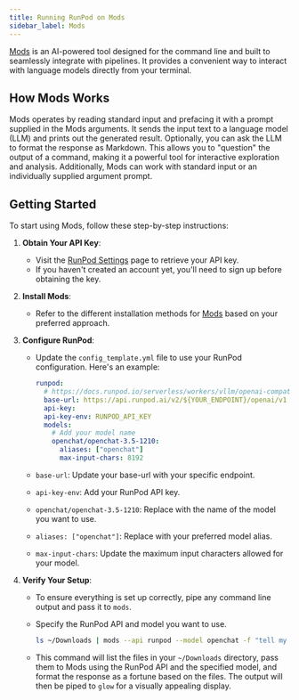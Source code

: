 ```yaml
---
title: Running RunPod on Mods
sidebar_label: Mods
---
```


[Mods](https://github.com/charmbracelet/mods) is an AI-powered tool designed for the command line and built to seamlessly integrate with pipelines.
It provides a convenient way to interact with language models directly from your terminal.

## How Mods Works

Mods operates by reading standard input and prefacing it with a prompt supplied in the Mods arguments.
It sends the input text to a language model (LLM) and prints out the generated result.
Optionally, you can ask the LLM to format the response as Markdown.
This allows you to "question" the output of a command, making it a powerful tool for interactive exploration and analysis. Additionally, Mods can work with standard input or an individually supplied argument prompt.

## Getting Started

To start using Mods, follow these step-by-step instructions:

1. **Obtain Your API Key**:
   - Visit the [RunPod Settings](https://www.runpod.io/console/user/settings) page to retrieve your API key.
   - If you haven't created an account yet, you'll need to sign up before obtaining the key.

2. **Install Mods**:
   - Refer to the different installation methods for [Mods](https://github.com/charmbracelet/mods) based on your preferred approach.

3. **Configure RunPod**:
   - Update the `config_template.yml` file to use your RunPod configuration. Here's an example:

     ```yml
     runpod:
       # https://docs.runpod.io/serverless/workers/vllm/openai-compatibility
       base-url: https://api.runpod.ai/v2/${YOUR_ENDPOINT}/openai/v1
       api-key:
       api-key-env: RUNPOD_API_KEY
       models:
         # Add your model name
         openchat/openchat-3.5-1210:
           aliases: ["openchat"]
           max-input-chars: 8192
     ```

   - `base-url`: Update your base-url with your specific endpoint.
   - `api-key-env`: Add your RunPod API key.
   - `openchat/openchat-3.5-1210`: Replace with the name of the model you want to use.
   - `aliases: ["openchat"]`: Replace with your preferred model alias.
   - `max-input-chars`: Update the maximum input characters allowed for your model.

4. **Verify Your Setup**:
   - To ensure everything is set up correctly, pipe any command line output and pass it to `mods`.
   - Specify the RunPod API and model you want to use.

     ```bash
     ls ~/Downloads | mods --api runpod --model openchat -f "tell my fortune based on these files" | glow
     ```

   - This command will list the files in your `~/Downloads` directory, pass them to Mods using the RunPod API and the specified model, and format the response as a fortune based on the files. The output will then be piped to `glow` for a visually appealing display.
